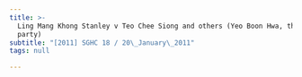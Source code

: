```yaml
---
title: >-
  Ling Mang Khong Stanley v Teo Chee Siong and others (Yeo Boon Hwa, third
  party)
subtitle: "[2011] SGHC 18 / 20\_January\_2011"
tags: null

---
```


